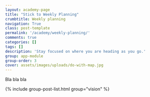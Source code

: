 ```yaml
---
layout: academy-page
title: "Stick to Weekly Planning"
crumbtitle: Weekly planning
navigation: True
class: post-template
permalink: '/academy/weekly-planning/'
comments: true
categories: []
tags: []
description: 'Stay focused on where you are heading as you go.'
group: app-module
group-order: 3
cover: assets/images/uploads/do-with-map.jpg
---
```


Bla bla bla

<div class='post-feed'>
    {% include group-post-list.html group="vision" %}
</div>
